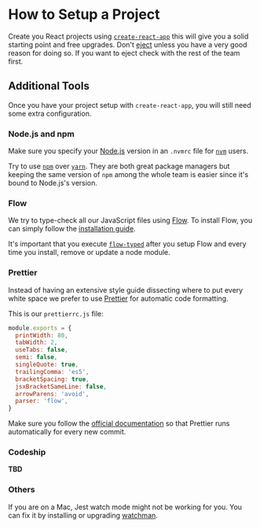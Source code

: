 # How to Setup a Project

Create you React projects using
[`create-react-app`](https://github.com/facebookincubator/create-react-app) this
will give you a solid starting point and free upgrades. Don't
[eject](https://github.com/facebookincubator/create-react-app#converting-to-a-custom-setup)
unless you have a very good reason for doing so. If you want to eject check with
the rest of the team first.

## Additional Tools

Once you have your project setup with `create-react-app`, you will still need
some extra configuration.

### Node.js and npm

Make sure you specify your [Node.js](https://nodejs.org) version in an `.nvmrc`
file for [`nvm`](https://github.com/creationix/nvm) users.

Try to use [`npm`](https://www.npmjs.com) over
[`yarn`](https://yarnpkg.com/lang/en). They are both great package managers but
keeping the same version of `npm` among the whole team is easier since it's
bound to Node.js's version.

### Flow

We try to type-check all our JavaScript files using [Flow](https://flow.org). To
install Flow, you can simply follow the
[installation guide](https://flow.org/en/docs/install).

It's important that you execute
[`flow-typed`](https://github.com/flowtype/flow-typed) after you setup Flow and
every time you install, remove or update a node module.

### Prettier

Instead of having an extensive style guide dissecting where to put every white
space we prefer to use [Prettier](https://github.com/prettier/prettier) for
automatic code formatting.

This is our `prettierrc.js` file:

```js
module.exports = {
  printWidth: 80,
  tabWidth: 2,
  useTabs: false,
  semi: false,
  singleQuote: true,
  trailingComma: 'es5',
  bracketSpacing: true,
  jsxBracketSameLine: false,
  arrowParens: 'avoid',
  parser: 'flow',
}
```

Make sure you follow the
[official documentation](https://github.com/prettier/prettier#pre-commit-hook)
so that Prettier runs automatically for every new commit.

### Codeship

**TBD**

### Others

If you are on a Mac, Jest watch mode might not be working for you. You can fix
it by installing or upgrading
[watchman](https://github.com/facebook/jest/issues/1767#issuecomment-248883102).
